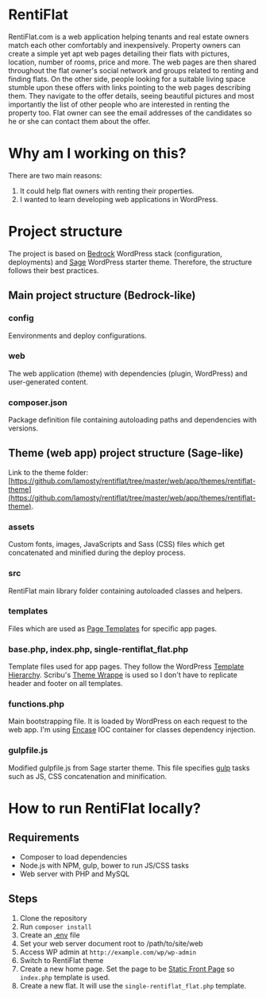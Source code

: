 # RentiFlat

RentiFlat.com is a web application helping tenants and real estate owners match each other  comfortably and inexpensively. Property owners can create a simple yet apt web pages detailing their flats with pictures, location, number of rooms, price and more. The web pages are then shared throughout the flat owner's social network and groups related to renting and finding flats. On the other side, people looking for a suitable living space stumble upon these offers with links pointing to the web pages describing them. They navigate to the offer details, seeing beautiful pictures and most importantly the list of other people who are interested in renting the property too. Flat owner can see the email addresses of the candidates so he or she can contact them about the offer. 

# Why am I working on this?

There are two main reasons:

1. It could help flat owners with renting their properties.
2. I wanted to learn developing web applications in WordPress.

# Project structure

The project is based on [Bedrock](https://github.com/roots/bedrock) WordPress stack (configuration, deployments) and [Sage](https://github.com/roots/sage) WordPress starter theme. Therefore, the structure follows their best practices.

## Main project structure (Bedrock-like)

### config
Eenvironments and deploy configurations.

### web
The web application (theme) with dependencies (plugin, WordPress) and user-generated content.

### composer.json

Package definition file containing autoloading paths and dependencies with versions.

## Theme (web app) project structure (Sage-like)

Link to the theme folder: [https://github.com/lamosty/rentiflat/tree/master/web/app/themes/rentiflat-theme](https://github.com/lamosty/rentiflat/tree/master/web/app/themes/rentiflat-theme).

### assets

Custom fonts, images, JavaScripts and Sass (CSS) files which get concatenated and minified during the deploy process.

### src

RentiFlat main library folder containing autoloaded classes and helpers.

### templates

Files which are used as [Page Templates](https://codex.wordpress.org/Page_Templates) for specific app pages.

### base.php, index.php, single-rentiflat_flat.php

Template files used for app pages. They follow the WordPress [Template Hierarchy](https://codex.wordpress.org/Template_Hierarchy). Scribu's [Theme Wrappe](http://scribu.net/wordpress/theme-wrappers.html) is used so I don't have to replicate header and footer on all templates.

### functions.php

Main bootstrapping file. It is loaded by WordPress on each request to the web app. I'm using [Encase](https://github.com/dsawardekar/encase-php) IOC container for classes dependency injection.

### gulpfile.js

Modified gulpfile.js from Sage starter theme. This file specifies [gulp](https://github.com/gulpjs/gulp) tasks such as JS, CSS concatenation and minification.

# How to run RentiFlat locally?

## Requirements

- Composer to load dependencies
- Node.js with NPM, gulp, bower to run JS/CSS tasks
- Web server with PHP and MySQL

## Steps

1. Clone the repository
2. Run `composer install`
3. Create an [.env](https://github.com/roots/bedrock/blob/master/.env.example) file
4. Set your web server document root to /path/to/site/web
5. Access WP admin at `http://example.com/wp/wp-admin`
6. Switch to RentiFlat theme
7. Create a new home page. Set the page to be [Static Front Page](https://codex.wordpress.org/Creating_a_Static_Front_Page) so `index.php` template is used. 
8. Create a new flat. It will use the `single-rentiflat_flat.php` template.

